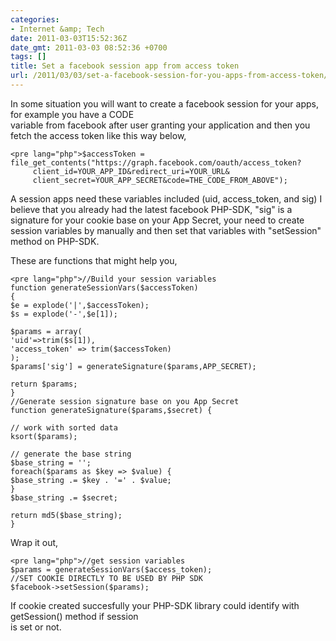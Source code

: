 ```yaml
---
categories:
- Internet &amp; Tech
date: 2011-03-03T15:52:36Z
date_gmt: 2011-03-03 08:52:36 +0700
tags: []
title: Set a facebook session app from access token
url: /2011/03/03/set-a-facebook-session-for-you-apps-from-access-token/
---
```


In some situation you will want to create a facebook session for your apps, for example you have a CODE  
 variable from facebook after user granting your application and then you fetch the access token like this way below,

 
    <pre lang="php">$accessToken = file_get_contents("https://graph.facebook.com/oauth/access_token?
         client_id=YOUR_APP_ID&redirect_uri=YOUR_URL&
         client_secret=YOUR_APP_SECRET&code=THE_CODE_FROM_ABOVE");

A session apps need these variables included (uid, access\_token, and sig) I believe that you already had the latest facebook PHP-SDK, "sig" is a signature for your cookie base on your App Secret, your need to create session variables by manually and then set that variables with "setSession" method on PHP-SDK.

These are functions that might help you,

 
    <pre lang="php">//Build your session variables
    function generateSessionVars($accessToken)
    {
    $e = explode('|',$accessToken);
    $s = explode('-',$e[1]);
    
    $params = array(
    'uid'=>trim($s[1]),
    'access_token' => trim($accessToken)
    );
    $params['sig'] = generateSignature($params,APP_SECRET);
    
    return $params;
    }
    //Generate session signature base on you App Secret
    function generateSignature($params,$secret) {
    
    // work with sorted data
    ksort($params);
    
    // generate the base string
    $base_string = '';
    foreach($params as $key => $value) {
    $base_string .= $key . '=' . $value;
    }
    $base_string .= $secret;
    
    return md5($base_string);
    }


Wrap it out,

 
    <pre lang="php">//get session variables
    $params = generateSessionVars($access_token);
    //SET COOKIE DIRECTLY TO BE USED BY PHP SDK
    $facebook->setSession($params);


If cookie created succesfully your PHP-SDK library could identify with getSession() method if session  
 is set or not.